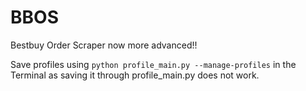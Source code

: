 # BBOS
Bestbuy Order Scraper now more advanced!!

Save profiles using `python profile_main.py --manage-profiles` in the Terminal as saving it through profile_main.py does not work.
